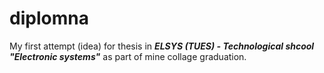 # diplomna

My first attempt (idea) for thesis in ***ELSYS (TUES) - Technological shcool "Electronic systems"*** as part of mine collage graduation.
